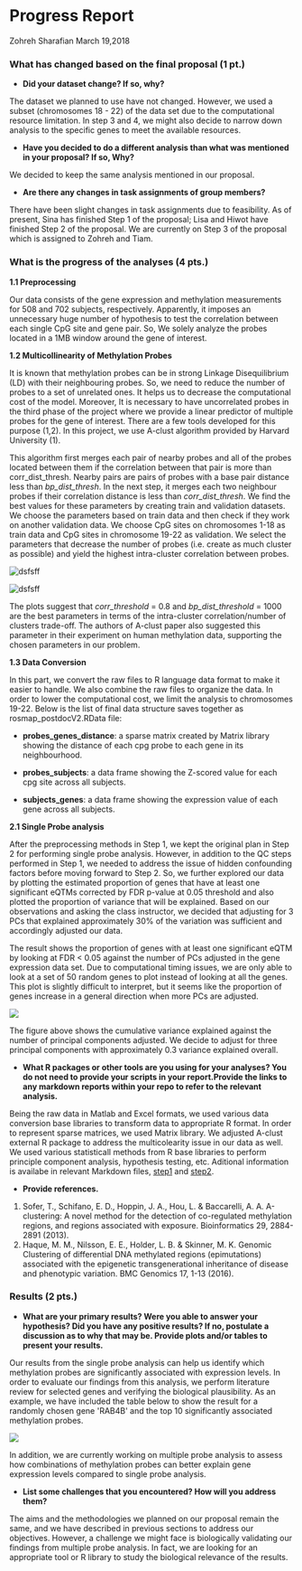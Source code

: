 Progress Report
================
Zohreh Sharafian
March 19,2018

### What has changed based on the final proposal (1 pt.)

-   **Did your dataset change? If so, why?**

The dataset we planned to use have not changed. However, we used a subset (chromosomes 18 - 22) of the data set due to the computational resource limitation. In step 3 and 4, we might also decide to narrow down analysis to the specific genes to meet the available resources.

-   **Have you decided to do a different analysis than what was mentioned in your proposal? If so, Why?**

We decided to keep the same analysis mentioned in our proposal.

-   **Are there any changes in task assignments of group members?**

There have been slight changes in task assignments due to feasibility. As of present, Sina has finished Step 1 of the proposal; Lisa and Hiwot have finished Step 2 of the proposal. We are currently on Step 3 of the proposal which is assigned to Zohreh and Tiam.

### What is the progress of the analyses (4 pts.)

**1.1 Preprocessing**

Our data consists of the gene expression and methylation measurements for 508 and 702 subjects, respectively. Apparently, it imposes an unnecessary huge number of hypothesis to test the correlation between each single CpG site and gene pair. So, We solely analyze the probes located in a 1MB window around the gene of interest.

**1.2 Multicollinearity of Methylation Probes**

It is known that methylation probes can be in strong Linkage Disequilibrium (LD) with their neighbouring probes. So, we need to reduce the number of probes to a set of unrelated ones. It helps us to decrease the computational cost of the model. Moreover, It is necessary to have uncorrelated probes in the third phase of the project where we provide a linear predictor of multiple probes for the gene of interest. There are a few tools developed for this purpose (1,2). In this project, we use A-clust algorithm provided by Harvard University (1).

This algorithm first merges each pair of nearby probes and all of the probes located between them if the correlation between that pair is more than corr\_dist\_thresh. Nearby pairs are pairs of probes with a base pair distance less than *bp\_dist\_thresh*. In the next step, it merges each two neighbour probes if their correlation distance is less than *corr\_dist\_thresh*. We find the best values for these parameters by creating train and validation datasets. We choose the parameters based on train data and then check if they work on another validation data. We choose CpG sites on chromosomes 1-18 as train data and CpG sites in chromosome 19-22 as validation. We select the parameters that decrease the number of probes (i.e. create as much cluster as possible) and yield the highest intra-cluster correlation between probes.

![dsfsff](https://raw.githubusercontent.com/STAT540-UBC/Repo_team_Gene_Heroes/master/Step-1-Data%20Processing/Step1_files/figure-markdown_github/unnamed-chunk-1-1.png?token=AVAzvNXCSrOSnYHW_KIwVEU1aw5ZMaK2ks5azrA4wA%3D%3D)

![dsfsff](https://raw.githubusercontent.com/STAT540-UBC/Repo_team_Gene_Heroes/master/Step-1-Data%20Processing/Step1_files/figure-markdown_github/unnamed-chunk-1-2.png?token=AVAzvNb7Gn5h8iZjZa-RcOPAd0Sx9Wtwks5azrBGwA%3D%3D)

The plots suggest that *corr\_threshold* = 0.8 and *bp\_dist\_threshold* = 1000 are the best parameters in terms of the intra-cluster correlation/number of clusters trade-off. The authors of A-clust paper also suggested this parameter in their experiment on human methylation data, supporting the chosen parameters in our problem.

**1.3 Data Conversion**

In this part, we convert the raw files to R language data format to make it easier to handle. We also combine the raw files to organize the data. In order to lower the computational cost, we limit the analysis to chromosomes 19-22. Below is the list of final data structure saves together as rosmap\_postdocV2.RData file:

-   **probes\_genes\_distance**: a sparse matrix created by Matrix library showing the distance of each cpg probe to each gene in its neighbourhood.

-   **probes\_subjects**: a data frame showing the Z-scored value for each cpg site across all subjects.

-   **subjects\_genes**: a data frame showing the expression value of each gene across all subjects.

**2.1 Single Probe analysis**

After the preprocessing methods in Step 1, we kept the original plan in Step 2 for performing single probe analysis. However, in addition to the QC steps performed in Step 1, we needed to address the issue of hidden confounding factors before moving forward to Step 2. So, we further explored our data by plotting the estimated proportion of genes that have at least one significant eQTMs corrected by FDR p-value at 0.05 threshold and also plotted the proportion of variance that will be explained. Based on our observations and asking the class instructor, we decided that adjusting for 3 PCs that explained approximately 30% of the variation was sufficient and accordingly adjusted our data.

The result shows the proportion of genes with at least one significant eQTM by looking at FDR &lt; 0.05 against the number of PCs adjusted in the gene expression data set. Due to computational timing issues, we are only able to look at a set of 50 random genes to plot instead of looking at all the genes. This plot is slightly difficult to interpret, but it seems like the proportion of genes increase in a general direction when more PCs are adjusted.

![](https://raw.githubusercontent.com/STAT540-UBC/Repo_team_Gene_Heroes/ecf9d6c878e201e629133ec8a106cc8325f3ff92/images/cum_var_explained_all_V2.jpg?token=AVAzvOMI69ZW0qMEFdEqzau2XsAotlvFks5aztCKwA%3D%3D)

The figure above shows the cumulative variance explained against the number of principal components adjusted. We decide to adjust for three principal components with approximately 0.3 variance explained overall.

-   **What R packages or other tools are you using for your analyses? You do not need to provide your scripts in your report.Provide the links to any markdown reports within your repo to refer to the relevant analysis.**

Being the raw data in Matlab and Excel formats, we used various data conversion base libraries to transform data to appropriate R format. In order to represent sparse matrices, we used Matrix library. We adjusted A-clust external R package to address the multicolearity issue in our data as well. We used various statisticall methods from R base libraries to perform principle component analysis, hypothesis testing, etc. Aditional information is availabe in relevant Markdown files, [step1](https://github.com/STAT540-UBC/Repo_team_Gene_Heroes/blob/master/Step-1-Data%20Processing/Step1.md) and [step2](https://github.com/STAT540-UBC/Repo_team_Gene_Heroes/blob/master/Step-2-Single%20Probe%20Analysis/Step-2.md).

-   **Provide references.**

1.  Sofer, T., Schifano, E. D., Hoppin, J. A., Hou, L. & Baccarelli, A. A. A-clustering: A novel method for the detection of co-regulated methylation regions, and regions associated with exposure. Bioinformatics 29, 2884-2891 (2013).
2.  Haque, M. M., Nilsson, E. E., Holder, L. B. & Skinner, M. K. Genomic Clustering of differential DNA methylated regions (epimutations) associated with the epigenetic transgenerational inheritance of disease and phenotypic variation. BMC Genomics 17, 1-13 (2016).

### Results (2 pts.)

-   **What are your primary results? Were you able to answer your hypothesis? Did you have any positive results? If no, postulate a discussion as to why that may be. Provide plots and/or tables to present your results.**

Our results from the single probe analysis can help us identify which methylation probes are significantly associated with expression levels. In order to evaluate our findings from this analysis, we perform literature review for selected genes and verifying the biological plausibility. As an example, we have included the table below to show the result for a randomly chosen gene 'RAB4B' and the top 10 significantly associated methylation probes.

![](https://raw.githubusercontent.com/STAT540-UBC/Repo_team_Gene_Heroes/ecf9d6c878e201e629133ec8a106cc8325f3ff92/images/tableresult.PNG?token=AVAzvMAiFdo3eOuUUEy7tIR41jVYcm4fks5aztBSwA%3D%3D)

In addition, we are currently working on multiple probe analysis to assess how combinations of methylation probes can better explain gene expression levels compared to single probe analysis.

-   **List some challenges that you encountered? How will you address them?**

The aims and the methodologies we planned on our proposal remain the same, and we have described in previous sections to address our objectives. However, a challenge we might face is biologically validating our findings from multiple probe analysis. In fact, we are looking for an appropriate tool or R library to study the biological relevance of the results.
